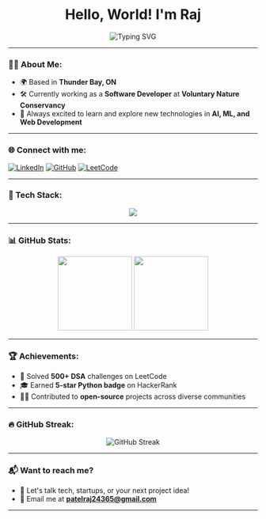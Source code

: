 <h1 align="center">Hello, World! I'm Raj</h1>

<p align="center">
  <img src="https://readme-typing-svg.herokuapp.com?font=Fira+Code&size=22&pause=1000&color=1ABC9C&center=true&vCenter=true&width=440&lines=Full+Stack+Developer;Software+Engineer;AI+Enthusiast;Always+Learning" alt="Typing SVG" />
</p>

---

### 🧑‍💻 About Me:

- 🌍 Based in **Thunder Bay, ON**
- 🛠️ Currently working as a **Software Developer** at **Voluntary Nature Conservancy**
- 🌟 Always excited to learn and explore new technologies in **AI, ML, and Web Development**

---

### 🌐 Connect with me:

[![LinkedIn](https://img.shields.io/badge/LinkedIn-blue?style=for-the-badge&logo=linkedin)](https://www.linkedin.com/in/rajlakehead/)
[![GitHub](https://img.shields.io/badge/GitHub-black?style=for-the-badge&logo=github)](https://github.com/rajlakehead)
[![LeetCode](https://img.shields.io/badge/LeetCode-orange?style=for-the-badge&logo=leetcode)](https://leetcode.com/rajlakehead/)


---

### 🚀 Tech Stack:

<p align="center">
  <img src="https://skillicons.dev/icons?i=react,nodejs,flutter,javascript,typescript,mongodb,graphql,docker,aws,python" />
</p>

---

### 📊 GitHub Stats:

<div align="center">
  <img height="150em" src="https://github-readme-stats.vercel.app/api?username=rajlakehead&show_icons=true&theme=radical" />
  <img height="150em" src="https://github-readme-stats.vercel.app/api/top-langs/?username=rajlakehead&layout=compact&theme=radical" />
</div>

---

### 🏆 Achievements:

- 🏅 Solved **500+ DSA** challenges on LeetCode
- 🎓 Earned **5-star Python badge** on HackerRank
- 👨‍💻 Contributed to **open-source** projects across diverse communities

---

### 🔥 GitHub Streak:

<p align="center">
  <img src="https://github-readme-streak-stats.herokuapp.com/?user=rajlakehead&theme=highcontrast&date_format=j%20M%5B%20Y%5D" alt="GitHub Streak" />
</p>

---

### 📬 Want to reach me?

- 💬 Let's talk tech, startups, or your next project idea!
- 📧 Email me at **patelraj24365@gmail.com**

---
